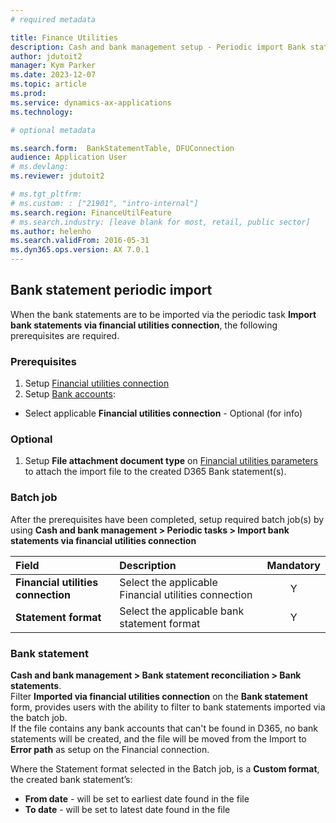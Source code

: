 ```yaml
---
# required metadata

title: Finance Utilities 
description: Cash and bank management setup - Periodic import Bank statement
author: jdutoit2
manager: Kym Parker
ms.date: 2023-12-07
ms.topic: article
ms.prod: 
ms.service: dynamics-ax-applications
ms.technology: 

# optional metadata

ms.search.form:  BankStatementTable, DFUConnection
audience: Application User
# ms.devlang: 
ms.reviewer: jdutoit2

# ms.tgt_pltfrm: 
# ms.custom: : ["21901", "intro-internal"]
ms.search.region: FinanceUtilFeature
# ms.search.industry: [leave blank for most, retail, public sector]
ms.author: helenho
ms.search.validFrom: 2016-05-31
ms.dyn365.ops.version: AX 7.0.1
---
```


## Bank statement periodic import
When the bank statements are to be imported via the periodic task **Import bank statements via financial utilities connection**, the following prerequisites are required.

### Prerequisites
1.	Setup [Financial utilities connection](Finance-utilities-connections.md)
1.	Setup [Bank accounts](Bank-accounts.md):
   - Select applicable **Financial utilities connection** - Optional (for info)

### Optional
1. Setup **File attachment document type** on [Financial utilities parameters](Finance-utilities-parameters.md) to attach the import file to the created D365 Bank statement(s).

### Batch job
After the prerequisites have been completed, setup required batch job(s) by using **Cash and bank management > Periodic tasks > Import bank statements via financial utilities connection**

Field         | Description                         | Mandatory
:--           |:--                                  |:--:
**Financial utilities connection**  |	Select the applicable Financial utilities connection  |	Y
**Statement format**  |	Select the applicable bank statement format	  | Y

### Bank statement
**Cash and bank management > Bank statement reconciliation > Bank statements**. <br>
Filter **Imported via financial utilities connection** on the **Bank statement** form, provides users with the ability to filter to bank statements imported via the batch job. <br>
If the file contains any bank accounts that can't be found in D365, no bank statements will be created, and the file will be moved from the Import to **Error path** as setup on the Financial connection.

Where the Statement format selected in the Batch job, is a **Custom format**, the created bank statement’s:
- **From date** - will be set to earliest date found in the file
- **To date** - will be set to latest date found in the file

